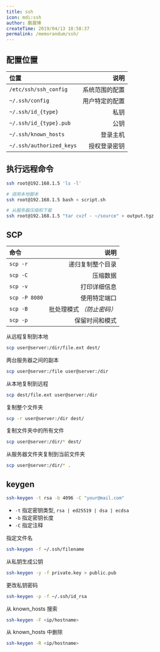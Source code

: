 ```yaml
---
title: ssh
icon: mdi:ssh
author: 鹏展博
createTime: 2019/04/13 18:58:37
permalink: /memorandum/ssh/
---
```


## 配置位置

| 位置                     |           说明 |
| :----------------------- | -------------: |
| `/etc/ssh/ssh_config`    | 系统范围的配置 |
| `~/.ssh/config`          | 用户特定的配置 |
| `~/.ssh/id_{type}`       |           私钥 |
| `~/.ssh/id_{type}.pub`   |           公钥 |
| `~/.ssh/known_hosts`     |       登录主机 |
| `~/.ssh/authorized_keys` |   授权登录密钥 |

## 执行远程命令

```sh :no-line-numbers
ssh root@192.168.1.5 'ls -l'

# 调用本地脚本
ssh root@192.168.1.5 bash < script.sh

# 从服务器压缩和下载
ssh root@192.168.1.5 "tar cvzf - ~/source" > output.tgz
```

## SCP

| 命令          |                      说明 |
| :------------ | ------------------------: |
| `scp -r`      |          递归复制整个目录 |
| `scp -C`      |                  压缩数据 |
| `scp -v`      |              打印详细信息 |
| `scp -P 8080` |              使用特定端口 |
| `scp -B`      | 批处理模式 _（防止密码）_ |
| `scp -p`      |            保留时间和模式 |

从远程复制到本地

```sh :no-line-numbers
scp user@server:/dir/file.ext dest/
```

两台服务器之间的副本

```sh :no-line-numbers
scp user@server:/file user@server:/dir
```

从本地复制到远程

```sh :no-line-numbers
scp dest/file.ext user@server:/dir
```

复制整个文件夹

```sh :no-line-numbers
scp -r user@server:/dir dest/
```

复制文件夹中的所有文件

```sh :no-line-numbers
scp user@server:/dir/* dest/
```

从服务器文件夹复制到当前文件夹

```sh :no-line-numbers
scp user@server:/dir/* .
```

## keygen

```sh :no-line-numbers
ssh-keygen -t rsa -b 4096 -C "your@mail.com" 
```

- `-t` 指定密钥类型, `rsa | ed25519 | dsa | ecdsa`
- `-b` 指定密钥长度
- `-C` 指定注释

指定文件名

```sh :no-line-numbers
ssh-keygen -f ~/.ssh/filename
```

从私钥生成公钥

```sh :no-line-numbers
ssh-keygen -y -f private.key > public.pub
```

更改私钥密码

```sh :no-line-numbers
ssh-keygen -p -f ~/.ssh/id_rsa
```

从 known_hosts 搜索

```sh :no-line-numbers
ssh-keygen -F <ip/hostname>
```

从 known_hosts 中删除

```sh :no-line-numbers
ssh-keygen -R <ip/hostname>
```
